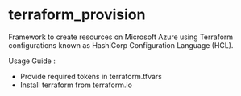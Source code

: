 # terraform_provision

Framework to create resources on Microsoft Azure using Terraform configurations known as HashiCorp Configuration Language (HCL).

Usage Guide :
 - Provide required tokens in terraform.tfvars
 - Install terraform from terraform.io 